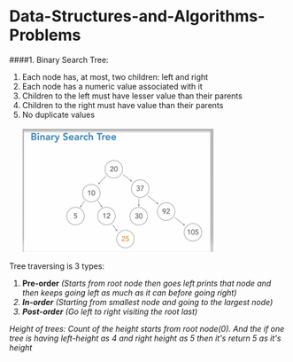 # Data-Structures-and-Algorithms-Problems
####1. Binary Search Tree:
   1. Each node has, at most, two children: left and right
   2. Each node has a numeric value associated with it
   3. Children to the left must have lesser value than their parents
   4. Children to the right must have  value than their parents
   5. No duplicate values
<br/><br/>
   ![img.png](img.png)

Tree traversing is 3 types:
   1. <b>Pre-order</b> <i>(Starts from root node then goes  left prints that node and then keeps going left as much as it can before going right)
   2. <b>In-order</b> <i>(Starting from smallest node and going to the largest node)
   3. <b>Post-order</b> <i>(Go left to right visiting the root last)

Height of trees:
   Count of the height starts from root node(0).
   And the if one tree is having left-height as 4 and right height as 5 then it's return 5 as it's height 
